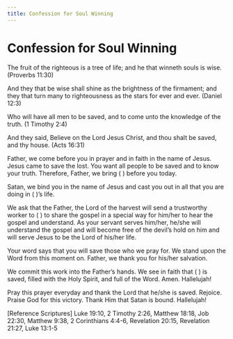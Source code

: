 ```yaml
---
title: Confession for Soul Winning
---
```


# Confession for Soul Winning

The fruit of the righteous is a tree of life; and he that winneth souls is wise. (Proverbs 11:30)

And they that be wise shall shine as the brightness of the firmament; and they that turn many to righteousness as the stars for ever and ever. (Daniel 12:3)

Who will have all men to be saved, and to come unto the knowledge of the truth. (1 Timothy 2:4)

And they said, Believe on the Lord Jesus Christ, and thou shalt be saved, and thy house. (Acts 16:31)

Father, we come before you in prayer and in faith in the name of Jesus. Jesus came to save the lost. You want all people to be saved and to know your truth. Therefore, Father, we bring ( ) before you today.

Satan, we bind you in the name of Jesus and cast you out in all that you are doing in ( )’s life.

We ask that the Father, the Lord of the harvest will send a trustworthy worker to ( ) to share the gospel in a special way for him/her to hear the gospel and understand. As your servant serves him/her, he/she will understand the gospel and will become free of the devil’s hold on him and will serve Jesus to be the Lord of his/her life.

Your word says that you will save those who we pray for. We stand upon the Word from this moment on. Father, we thank you for his/her salvation.

We commit this work into the Father’s hands. We see in faith that ( ) is saved, filled with the Holy Spirit, and full of the Word. Amen. Hallelujah!

Pray this prayer everyday and thank the Lord that he/she is saved. Rejoice. Praise God for this victory. Thank Him that Satan is bound. Hallelujah!

\[Reference Scriptures]
Luke 19:10, 2 Timothy 2:26, Matthew 18:18, Job 22:30, Matthew 9:38, 2 Corinthians 4:4-6, Revelation 20:15, Revelation 21:27, Luke 13:1-5
